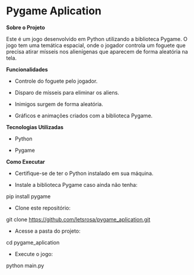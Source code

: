 # Pygame Aplication

**Sobre o Projeto**

Este é um jogo desenvolvido em Python utilizando a biblioteca Pygame. O jogo tem uma temática espacial, onde o jogador controla um foguete que precisa atirar mísseis nos alienígenas que aparecem de forma aleatória na tela.

**Funcionalidades**

- Controle do foguete pelo jogador.

- Disparo de mísseis para eliminar os aliens.

- Inimigos surgem de forma aleatória.

- Gráficos e animações criados com a biblioteca Pygame.

**Tecnologias Utilizadas**

- Python

- Pygame

**Como Executar**

- Certifique-se de ter o Python instalado em sua máquina.

- Instale a biblioteca Pygame caso ainda não tenha:

pip install pygame

- Clone este repositório:

git clone https://github.com/letsrosa/pygame_aplication.git

- Acesse a pasta do projeto:

cd pygame_aplication

- Execute o jogo:

python main.py

